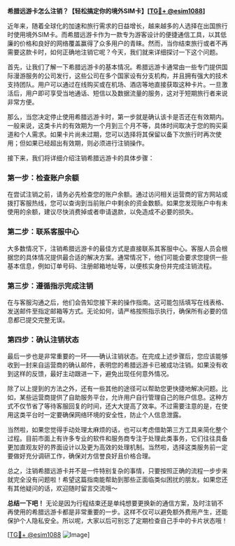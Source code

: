 **希腊远游卡怎么注销？【轻松搞定你的境外SIM卡】[[TG💪+ @esim1088](https://t.me/s/esim1088)]**

近年来，随着全球化的加速和旅行需求的日益增长，越来越多的人选择在出国旅行时使用境外SIM卡。而希腊远游卡作为一款专为游客设计的便捷通信工具，以其低廉的价格和良好的网络覆盖赢得了众多用户的青睐。然而，当你结束旅行或者不再需要这款卡时，如何正确地注销它呢？今天，我们就来详细探讨一下这个问题。

首先，让我们了解一下希腊远游卡的基本情况。希腊远游卡通常由一些专门提供国际漫游服务的公司发行，这些公司在多个国家设有分支机构，并且拥有强大的技术支持团队。用户可以通过在线购买或在机场、酒店等地直接获取这种卡片。一旦激活后，用户即可享受当地通话、短信以及数据流量的服务，这对于短期旅行者来说非常方便。

那么，当您决定停止使用希腊远游卡时，第一步就是确认该卡是否还在有效期内。一般来说，这类卡片的有效期为一个月到三个月不等，具体时间取决于您的购买渠道和个人需求。如果卡片尚未过期，您可以选择将其保留以备下次旅行时再次使用；但如果已经超出有效期，则必须进行注销操作。

接下来，我们将详细介绍注销希腊远游卡的具体步骤：

### 第一步：检查账户余额
在尝试注销之前，请务必先检查您的账户余额。通过访问相关运营商的官方网站或拨打客服热线，您可以查询到当前账户中剩余的资金数额。如果您发现账户中有未使用的余额，建议尽快消费掉或者申请退款，以免造成不必要的损失。

### 第二步：联系客服中心
大多数情况下，注销希腊远游卡的最佳方式是直接联系其客服中心。客服人员会根据您的具体情况提供最合适的解决方案。通常情况下，他们可能会要求您提供一些基本信息，例如订单号码、注册邮箱地址等，以便核实身份并完成注销流程。

### 第三步：遵循指示完成注销
在与客服沟通之后，他们会告知您接下来的操作指南。这可能包括填写在线表格、发送邮件至指定邮箱等方式。无论如何，请严格按照指示执行，确保所有必要的信息都已提交完整无误。

### 第四步：确认注销状态
最后一步也是非常重要的一环——确认注销状态。在完成上述步骤后，您应该能够收到一封来自运营商的确认邮件，表明您的希腊远游卡已被成功注销。如果没有收到这样的反馈，最好主动跟进一下，避免出现任何意外情况。

除了以上提到的方法之外，还有一些其他的途径可以帮助您更快捷地解决问题。比如，某些运营商提供了自助服务平台，允许用户自行管理自己的账户信息。这种方式不仅节省了等待客服回复的时间，还大大提高了效率。不过需要注意的是，在使用这类平台时一定要确保网络环境的安全性，防止个人信息泄露。

当然啦，如果您觉得手动处理太麻烦的话，也可以考虑借助第三方工具来简化整个过程。目前市面上有许多专业的软件和服务商专注于处理此类事务，它们往往具备更加直观友好的界面设计以及更为高效的处理机制。当然啦，选择这类服务前一定要做好充分调研工作，确保对方信誉良好且价格合理。

总之，注销希腊远游卡并不是一件特别复杂的事情，只要按照正确的流程一步步来就完全没有问题啦！希望这篇指南能帮助到那些正面临类似困扰的朋友。如果您还有其他疑问的话，欢迎随时留言交流哦～

**总结一下吧！**
无论是因为行程结束还是单纯想要更换新的通信方案，及时注销不再使用的希腊远游卡都是非常重要的一步。这样不仅可以避免额外费用产生，还能保护个人隐私安全。所以呢，大家以后可别忘了定期检查自己手中的卡片状态哦！

[[TG💪+ @esim1088](https://t.me/s/esim1088) ![Image](https://i.postimg.cc/4NQfJmqS/Snipaste-2025-05-13-00-14-12.png)]